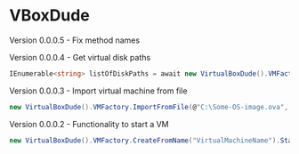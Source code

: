# VBoxDude

Version 0.0.0.5 - Fix method names

Version 0.0.0.4 - Get virtual disk paths

```c#
IEnumerable<string> listOfDiskPaths = await new VirtualBoxDude().VMFactory.CreateFromName("VirtualMachineName").GetDiskPathsAsync();
```

Version 0.0.0.3 - Import virtual machine from file

```c#
new VirtualBoxDude().VMFactory.ImportFromFile(@"C:\Some-OS-image.ova", "NewVirtualMachineName");
```

Version 0.0.0.2 - Functionality to start a VM

```c#
new VirtualBoxDude().VMFactory.CreateFromName("VirtualMachineName").Start();
```
